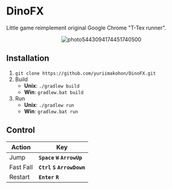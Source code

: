 # DinoFX

Little game reimplement original Google Chrome "T-Tex runner".

<p align="center">
  <img src="https://i.ibb.co/bWcfGpG/photo5443094174451740500.jpg" alt="photo5443094174451740500" border="0">
</p>

## Installation
1. `git clone https://github.com/yuriimakohon/DinoFX.git`
2. Build
	 * __Unix__: `./gradlew build`
	 * __Win__: `gradlew.bat build`
3. Run
	 * __Unix__: `./gradlew run`
	 * __Win__: `gradlew.bat run`
	 
## Control
	 
Action    | Key
----------|-----
Jump      | __`Space` `W` `ArrowUp`__
Fast Fall | __`Ctrl` `S` `ArrowDown`__
Restart   | __`Enter` `R`__

